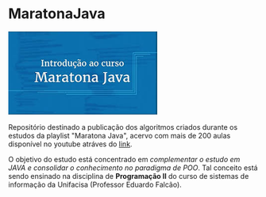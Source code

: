 # MaratonaJava

![](https://github.com/niverton-felipe/MaratonaJava/blob/master/capa-maratona-java.jpg)

Repositório destinado a publicação dos algoritmos criados durante os estudos da playlist "Maratona Java", acervo com mais de 200 aulas disponível no youtube atráves do 
[link](https://www.youtube.com/playlist?list=PL62G310vn6nHrMr1tFLNOYP_c73m6nAzL).

  O objetivo do estudo está concentrado em *complementar o estudo em JAVA e consolidar o conhecimento no paradigma de POO*. Tal conceito está sendo ensinado na disciplina de **Programação II** do curso de sistemas de informação da Unifacisa (Professor Eduardo Falcão).
